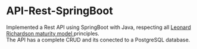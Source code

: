 # API-Rest-SpringBoot
Implemented a Rest API using SpringBoot with Java, respecting all <a href="https://en.wikipedia.org/wiki/Richardson_Maturity_Model"> Leonard Richardson maturity model <a> principles. <br>
The API has a complete CRUD and its conected to a PostgreSQL database.
